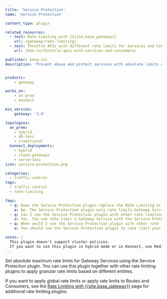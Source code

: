 ```yaml
---
title: 'Service Protection'
name: 'Service Protection'

content_type: plugin

related_resources:
  - text: Rate Limiting with {{site.base_gateway}}
    url: /gateway/rate-limiting/
  - text: Throttle APIs with different rate limits for Services and Consumers
    url: /how-to/throttle-apis-with-services-and-consumers/

publisher: kong-inc
description: 'Prevent abuse and protect services with absolute limits on the number of requests reaching the service'


products:
    - gateway

works_on:
    - on-prem
    - konnect

min_version:
    gateway: '3.9'

topologies:
  on_prem:
    - hybrid
    - db-less
    - traditional
  konnect_deployments:
    - hybrid
    - cloud-gateways
    - serverless
icon: service-protection.png

categories:
  - traffic-control
tags:
  - traffic-control
  - rate-limiting

faqs:
  - q: Does the Service Protection plugin replace the Rate Limiting or Rate Limiting Advanced plugins?
    a: No. The Service Protection plugin only rate limits Gateway Services. You can still use the Rate Limiting and Rate Limiting Advanced plugins to rate limit other entities, like Consumers and Routes.
  - q: Can I use the Service Protection plugin with other rate limiting plugins?
    a: Yes. You can rate limit a Gateway Service with the Service Protection plugin, then rate limit Routes, Consumers, or Consumer Groups with the other rate limiting plugins. We don’t recommend using multiple rate limiting plugins on the same **Service only**. We recommend applying Service Protection on the Service, and Rate Limiting (or Rate Limiting Advanced) on the Service/Consumer pair, for more granular rate limits.
  - q: When would I use the Service Protection plugin with other rate limiting plugins?
    a: You should use the Service Protection plugin to rate limit your Services and use the other rate limiting plugins to limit other entities, like Consumers or Routes, or to apply global rate limits. 

notes: |
  This plugin doesn't support cluster policies. 
  If you want to use this plugin in hybrid mode or in Konnect, use Redis for storage.
---
```


Set absolute maximum rate limits for Gateway Services using the Service Protection plugin. 
You can use this plugin together with other rate limiting plugins to apply granular rate limits based on different entities.

If you want to apply global rate limits or apply rate limits to Routes and Consumers, see the [Rate Limiting with {{site.base_gateway}}](/gateway/rate-limiting/) page for additional rate limiting plugins.
